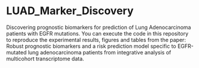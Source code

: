 # LUAD_Marker_Discovery
Discovering prognostic biomarkers for prediction of Lung Adenocarcinoma patients with EGFR mutations.
You can execute the code in this repository to reproduce the experimental results, figures and tables from the paper:
Robust prognostic biomarkers and a risk prediction model specific to EGFR-mutated lung adenocarcinoma patients from integrative analysis of multicohort transcriptome data.
